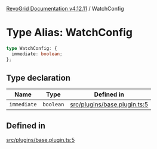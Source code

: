 [RevoGrid Documentation v4.12.11](README.md) / WatchConfig

# Type Alias: WatchConfig

```ts
type WatchConfig: {
  immediate: boolean;
};
```

## Type declaration

| Name | Type | Defined in |
| ------ | ------ | ------ |
| `immediate` | `boolean` | [src/plugins/base.plugin.ts:5](https://github.com/revolist/revogrid/blob/6f8df4eb606fcbd6f32b575f3753800c08ad78f6/src/plugins/base.plugin.ts#L5) |

## Defined in

[src/plugins/base.plugin.ts:5](https://github.com/revolist/revogrid/blob/6f8df4eb606fcbd6f32b575f3753800c08ad78f6/src/plugins/base.plugin.ts#L5)
